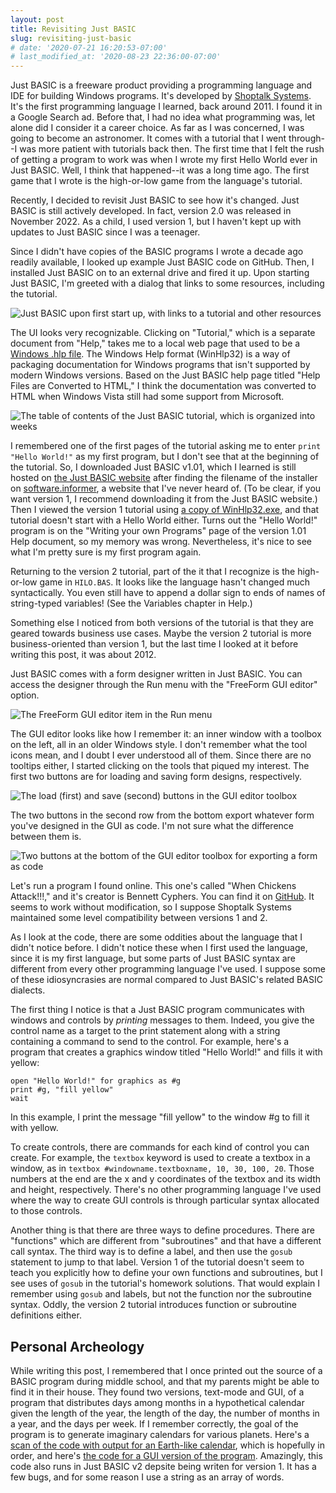 ```yaml
---
layout: post
title: Revisiting Just BASIC
slug: revisiting-just-basic
# date: '2020-07-21 16:20:53-07:00'
# last_modified_at: '2020-08-23 22:36:00-07:00'
---
```


Just BASIC is a freeware product providing a programming language and IDE for
building Windows programs. It's developed by [Shoptalk
Systems](https://justbasic.com/aboutus.html). It's the first programming
language I learned, back around 2011. I found it in a Google Search ad. Before
that, I had no idea what programming was, let alone did I consider it a career
choice. As far as I was concerned, I was going to become an astronomer. It comes
with a tutorial that I went through--I was more patient with tutorials back
then. The first time that I felt the rush of getting a program to work was when
I wrote my first Hello World ever in Just BASIC. Well, I think that happened--it
was a long time ago. The first game that I wrote is the high-or-low game from
the language's tutorial.

Recently, I decided to revisit Just BASIC to see how it's changed. Just BASIC is
still actively developed. In fact, version 2.0 was released in November 2022. As
a child, I used version 1, but I haven't kept up with updates to Just BASIC
since I was a teenager.

Since I didn't have copies of the BASIC programs I wrote a decade ago readily
available, I looked up example Just BASIC code on GitHub. Then, I installed Just
BASIC on to an external drive and fired it up. Upon starting Just BASIC, I'm
greeted with a dialog that links to some resources, including the tutorial.

![Just BASIC upon first start up, with links to a tutorial and other
resources](/assets/revisiting-just-basic/just-basic-start.png)

The UI looks very recognizable. Clicking on "Tutorial," which is a separate
document from "Help," takes me to a local web page that used to be a [Windows
.hlp
file](https://support.microsoft.com/en-us/topic/error-opening-help-in-windows-based-programs-feature-not-included-or-help-not-supported-3c841463-d67c-6062-0ee7-1a149da3973b).
The Windows Help format (WinHlp32) is a way of packaging documentation for
Windows programs that isn't supported by modern Windows versions. Based on the
Just BASIC help page titled "Help Files are Converted to HTML," I think the
documentation was converted to HTML when Windows Vista still had some support
from Microsoft.

![The table of contents of the Just BASIC tutorial, which is organized into
weeks](/assets/revisiting-just-basic/tutorial-toc.png)

I remembered one of the first pages of the tutorial asking me to enter `print
"Hello World!"` as my first program, but I don't see that at the beginning of
the tutorial. So, I downloaded Just BASIC v1.01, which I learned is still hosted
on [the Just BASIC website](https://justbasic.com/jbwin101.exe) after finding
the filename of the installer on
[software.informer](https://just-basic.software.informer.com/download/), a
website that I've never heard of. (To be clear, if you want version 1, I
recommend downloading it from the Just BASIC website.) Then I viewed the version
1 tutorial using [a copy of
WinHlp32.exe](https://raxsoft.com/raxccm/software_mirrors.php?pid=1&progid=13),
and that tutorial doesn't start with a Hello World either. Turns out the "Hello
World!" program is on the "Writing your own Programs" page of the version 1.01
Help document, so my memory was wrong. Nevertheless, it's nice to see what I'm
pretty sure is my first program again.

Returning to the version 2 tutorial, part of the it that I recognize is the
high-or-low game in `HILO.BAS`. It looks like the language hasn't changed much
syntactically. You even still have to append a dollar sign to ends of names of
string-typed variables! (See the Variables chapter in Help.)

Something else I noticed from both versions of the tutorial is that they are
geared towards business use cases. Maybe the version 2 tutorial is more
business-oriented than version 1, but the last time I looked at it before
writing this post, it was about 2012.

Just BASIC comes with a form designer written in Just BASIC. You can access the
designer through the Run menu with the "FreeForm GUI editor" option.

![The FreeForm GUI editor item in the Run
menu](/assets/revisiting-just-basic/free-form-gui-run-menu.png)

The GUI editor looks like how I remember it: an inner window with a toolbox on
the left, all in an older Windows style. I don't remember what the tool icons
mean, and I doubt I ever understood all of them. Since there are no tooltips
either, I started clicking on the tools that piqued my interest. The first two
buttons are for loading and saving form designs, respectively.

![The load (first) and save (second) buttons in the GUI editor
toolbox](/assets/revisiting-just-basic/load-and-save-form.jpg)

The two buttons in the second row from the bottom export whatever form you've
designed in the GUI as code. I'm not sure what the difference between them is.

![Two buttons at the bottom of the GUI editor toolbox for exporting a form as
code](/assets/revisiting-just-basic/export-form.jpg)

Let's run a program I found online. This one's called "When Chickens Attack!!!,"
and it's creator is Bennett Cyphers. You can find it on
[GitHub](https://github.com/bcyphers/justBASIC). It seems to work without
modification, so I suppose Shoptalk Systems maintained some level compatibility
between versions 1 and 2.

As I look at the code, there are some oddities about the language that I didn't
notice before. I didn't notice these when I first used the language, since it is
my first language, but some parts of Just BASIC syntax are different from every
other programming language I've used. I suppose some of these idiosyncrasies are
normal compared to Just BASIC's related BASIC dialects.

The first thing I notice is that a Just BASIC program communicates with windows
and controls by *printing* messages to them. Indeed, you give the control name
as a target to the print statement along with a string containing a command to
send to the control. For example, here's a program that creates a graphics
window titled "Hello World!" and fills it with yellow:

```basic
open "Hello World!" for graphics as #g
print #g, "fill yellow"
wait
```

In this example, I print the message "fill yellow" to the window #g to fill it
with yellow.

To create controls, there are commands for each kind of control you can create.
For example, the `textbox` keyword is used to create a textbox in a window, as
in `textbox #windowname.textboxname, 10, 30, 100, 20`. Those numbers at the end
are the x and y coordinates of the textbox and its width and height,
respectively. There's no other programming language I've used where the way to
create GUI controls is through particular syntax allocated to those controls.

Another thing is that there are three ways to define procedures. There are
"functions" which are different from "subroutines" and that have a different
call syntax. The third way is to define a label, and then use the `gosub`
statement to jump to that label. Version 1 of the tutorial doesn't seem to teach
you explicitly how to define your own functions and subroutines, but I see uses
of `gosub` in the tutorial's homework solutions. That would explain I remember
using `gosub` and labels, but not the function nor the subroutine syntax. Oddly,
the version 2 tutorial introduces function or subroutine definitions either.

## Personal Archeology

While writing this post, I remembered that I once printed out the source of a
BASIC program during middle school, and that my parents might be able to find it
in their house. They found two versions, text-mode and GUI, of a program that
distributes days among months in a hypothetical calendar given the length of the
year, the length of the day, the number of months in a year, and the days per
week. If I remember correctly, the goal of the program is to generate imaginary
calendars for various planets. Here's a [scan of the code with output for an
Earth-like calendar](/assets/revisiting-just-basic/calendar-basic-ocr.pdf),
which is hopefully in order, and here's [the code for a GUI version of the
program](/assets/revisiting-just-basic/calendar-gui.bas). Amazingly, this code
also runs in Just BASIC v2 depsite being writen for version 1. It has a few
bugs, and for some reason I use a string as an array of words.

<!-- TODO: Conclude somehow -->
